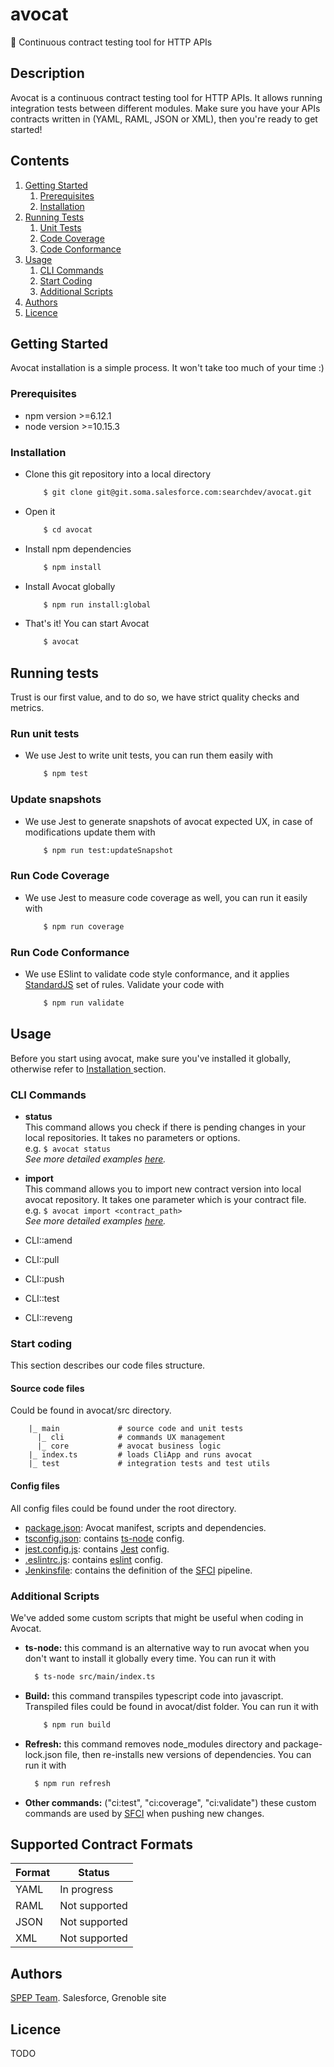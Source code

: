 # avocat 
🥑 Continuous contract testing tool for HTTP APIs

## Description
Avocat is a continuous contract testing tool for HTTP APIs. It allows running integration tests between different modules. Make sure you have your APIs contracts written in (YAML, RAML, JSON or XML), then you're ready to get started!

## Contents
1. [ Getting Started ](#getting-started)
    1. [ Prerequisites ](#prerequisites)
    2. [ Installation ](#installation)
2. [ Running Tests ](#running-tests)
    1. [ Unit Tests ](#run-unit-tests)
    2. [ Code Coverage ](#run-code-coverage)
    3. [ Code Conformance ](#run-code-conformance)
3. [ Usage ](#usage)
    1. [ CLI Commands ](#cli-commands)
    2. [ Start Coding ](#start-coding)
    3. [ Additional Scripts ](#additional-scripts)
4. [ Authors ](#authors)
3. [ Licence ](#licence)


## Getting Started
Avocat installation is a simple process. It won't take too much of your time :)

### Prerequisites
- npm version >=6.12.1
- node version >=10.15.3

### Installation
- Clone this git repository into a local directory
    ```sh
        $ git clone git@git.soma.salesforce.com:searchdev/avocat.git
    ```

- Open it
    ```sh
        $ cd avocat
    ```

- Install npm dependencies
    ```sh
        $ npm install  
    ```

- Install Avocat globally
  ```sh
      $ npm run install:global  
  ```
  
- That's it! You can start Avocat
    ```sh
        $ avocat
    ```

## Running tests
Trust is our first value, and to do so, we have strict quality checks and metrics.

### Run unit tests
- We use Jest to write unit tests, you can run them easily with
    ```sh
        $ npm test   
    ```
  
### Update snapshots
- We use Jest to generate snapshots of avocat expected UX, in case of modifications update them with
    ```sh
        $ npm run test:updateSnapshot  
    ```

### Run Code Coverage
- We use Jest to measure code coverage as well, you can run it easily with
    ```sh
        $ npm run coverage  
    ```

### Run Code Conformance
- We use ESlint to validate code style conformance, and it applies [StandardJS](https://standardjs.com/) set of rules. Validate your code with
    ```sh
        $ npm run validate  
    ```


## Usage
Before you start using avocat, make sure you've installed it globally, otherwise refer to [ Installation ](#installation) section.

### CLI Commands

- **status** <br/>
    This command allows you check if there is pending changes in your local repositories. It takes no parameters or options. <br/>
    e.g. ``` $ avocat status ``` <br/>
    *See more detailed examples [here](https://git.soma.salesforce.com/searchdev/avocat/wiki/CLI%3A%3Astatus).*

- **import** <br/>
    This command allows you to import new contract version into local avocat repository. It takes one parameter which is your contract file. <br/>
    e.g. ``` $ avocat import <contract_path> ``` <br/>
    *See more detailed examples [here](https://git.soma.salesforce.com/searchdev/avocat/wiki/CLI%3A%3Aimport).*
    
- CLI::amend
- CLI::pull
- CLI::push
- CLI::test
- CLI::reveng

### Start coding
This section describes our code files structure.

#### Source code files
Could be found in avocat/src directory. <br/>
```
    |_ main             # source code and unit tests        
      |_ cli            # commands UX management            
      |_ core           # avocat business logic             
    |_ index.ts         # loads CliApp and runs avocat      
    |_ test             # integration tests and test utils 
```

#### Config files
All config files could be found under the root directory.
- [package.json](/package.json): Avocat manifest, scripts and dependencies.
- [tsconfig.json](/tsconfig.json): contains [ts-node](https://github.com/TypeStrong/ts-node) config.
- [jest.config.js](/jest.config.js): contains [Jest](https://jestjs.io/) config.
- [.eslintrc.js](/.eslintrc.js): contains [eslint](https://eslint.org/) config.
- [Jenkinsfile](/Jenkinsfile): contains the definition of the [SFCI](https://searchdevci.dop.sfdc.net/job/searchdev/job/avocat/) pipeline.

### Additional Scripts
We've added some custom scripts that might be useful when coding in Avocat.

- **ts-node:** this command is an alternative way to run avocat when you don't want to install it globally every time. You can run it with 
    ``` sh 
      $ ts-node src/main/index.ts
    ```

- **Build:** this command transpiles typescript code into javascript. Transpiled files could be found in avocat/dist folder. You can run it with 
    ``` sh 
        $ npm run build
    ```
  
- **Refresh:** this command removes node_modules directory and package-lock.json file, then re-installs new versions of dependencies. You can run it with 
    ``` sh 
      $ npm run refresh
    ```
  
- **Other commands:** ("ci:test", "ci:coverage", "ci:validate") these custom commands are used by [SFCI](https://searchdevci.dop.sfdc.net/job/searchdev/job/avocat/) when pushing new changes.

## Supported Contract Formats
| Format | Status |
| ------ | ------ |
| YAML | In progress |
| RAML | Not supported |
| JSON | Not supported |
| XML  | Not supported |

## Authors
[SPEP Team](https://gus.lightning.force.com/lightning/r/ADM_Scrum_Team__c/a00B0000000wkIzIAI/view). Salesforce, Grenoble site


## Licence
TODO